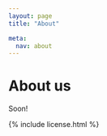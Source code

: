 ```yaml
---
layout: page
title: "About"

meta:
  nav: about
---
```


About us
========

Soon!


{% include license.html %}
